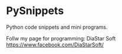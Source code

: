 # PySnippets
Python code snippets and mini programs.

Follw my page for programming: DiaStar Soft
https://www.facebook.com/DiaStarSoft/
